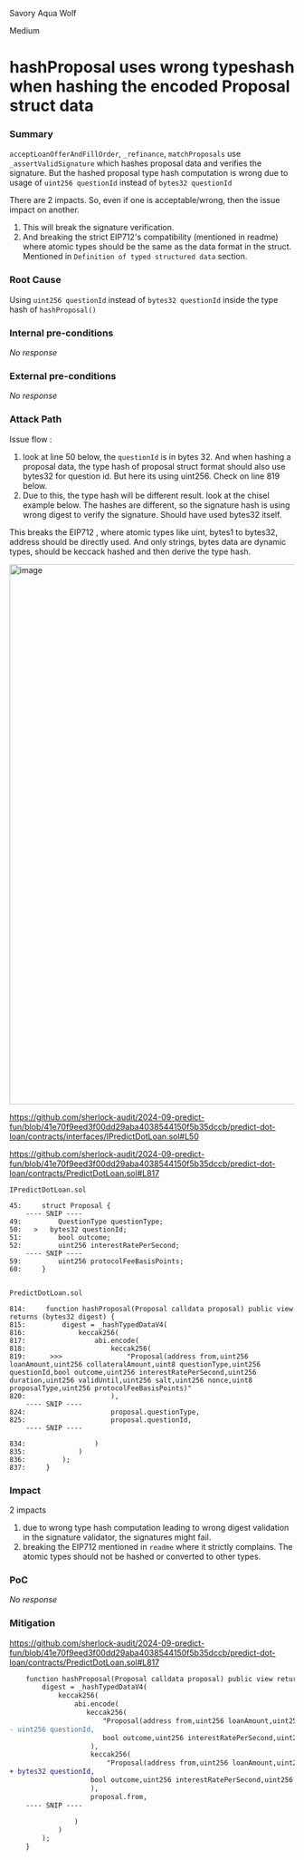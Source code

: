 Savory Aqua Wolf

Medium

# hashProposal uses wrong typeshash when hashing the encoded Proposal struct data

### Summary

`acceptLoanOfferAndFillOrder`, `_refinance`, `matchProposals` use `_assertValidSignature` which hashes proposal data and verifies the signature. But the hashed proposal type hash computation is wrong due to usage of `uint256 questionId` instead of `bytes32 questionId`

There are 2 impacts. So, even if one is acceptable/wrong, then the issue impact on another.
1. This will break the signature verification. 
2. And breaking the strict EIP712's compatibility (mentioned in readme) where atomic types should be the same as the data format in the struct. Mentioned in ` Definition of typed structured data ` section.

### Root Cause

Using `uint256 questionId`  instead of  `bytes32 questionId`  inside the type hash of `hashProposal()`


### Internal pre-conditions

_No response_

### External pre-conditions

_No response_

### Attack Path

Issue flow : 

1. look at line 50 below, the `questionId` is in bytes 32. And when hashing a proposal data, the type hash of proposal struct format should also use bytes32 for question id. But here its using uint256. Check on line 819 below.
2. Due to this, the type hash will be different result. look at the chisel example below. The hashes are different, so the signature hash is using wrong digest to verify the signature. Should have used bytes32 itself.

This breaks the EIP712 , where atomic types like uint, bytes1 to bytes32, address should be directly used. And only strings, bytes data are dynamic types, should be keccack hashed and then derive the type hash.

<img width="953" alt="image" src="https://github.com/user-attachments/assets/63d5d1d8-9b5d-4544-8acf-84e62110f1c1">

https://github.com/sherlock-audit/2024-09-predict-fun/blob/41e70f9eed3f00dd29aba4038544150f5b35dccb/predict-dot-loan/contracts/interfaces/IPredictDotLoan.sol#L50

https://github.com/sherlock-audit/2024-09-predict-fun/blob/41e70f9eed3f00dd29aba4038544150f5b35dccb/predict-dot-loan/contracts/PredictDotLoan.sol#L817

```solidity
IPredictDotLoan.sol

45:     struct Proposal {
    ---- SNIP ----
49:         QuestionType questionType;
50:   >   bytes32 questionId;
51:         bool outcome;
52:         uint256 interestRatePerSecond;
    ---- SNIP ----
59:         uint256 protocolFeeBasisPoints;
60:     }


PredictDotLoan.sol

814:     function hashProposal(Proposal calldata proposal) public view returns (bytes32 digest) {
815:         digest = _hashTypedDataV4(
816:             keccak256(
817:                 abi.encode(
818:                     keccak256(
819:      >>>                "Proposal(address from,uint256 loanAmount,uint256 collateralAmount,uint8 questionType,uint256 questionId,bool outcome,uint256 interestRatePerSecond,uint256 duration,uint256 validUntil,uint256 salt,uint256 nonce,uint8 proposalType,uint256 protocolFeeBasisPoints)"
820:                     ),
    ---- SNIP ----
824:                     proposal.questionType,
825:                     proposal.questionId,
    ---- SNIP ----

834:                 )
835:             )
836:         );
837:     }
```

### Impact

2 impacts

1. due to wrong type hash computation leading to wrong digest validation in the signature validator, the signatures might fail.
2. breaking the EIP712 mentioned in `readme` where it strictly complains. The atomic types should not be hashed or converted to other types.

### PoC

_No response_

### Mitigation

https://github.com/sherlock-audit/2024-09-predict-fun/blob/41e70f9eed3f00dd29aba4038544150f5b35dccb/predict-dot-loan/contracts/PredictDotLoan.sol#L817

```diff
    function hashProposal(Proposal calldata proposal) public view returns (bytes32 digest) {
        digest = _hashTypedDataV4(
            keccak256(
                abi.encode(
                   keccak256(
                       "Proposal(address from,uint256 loanAmount,uint256 collateralAmount,uint8 questionType,
- uint256 questionId,
                       bool outcome,uint256 interestRatePerSecond,uint256 duration,uint256 validUntil,uint256 salt,uint256 nonce,uint8 proposalType,uint256 protocolFeeBasisPoints)"
                    ),
                    keccak256(
                        "Proposal(address from,uint256 loanAmount,uint256 collateralAmount,uint8 questionType,
+ bytes32 questionId,
                    bool outcome,uint256 interestRatePerSecond,uint256 duration,uint256 validUntil,uint256 salt,uint256 nonce,uint8 proposalType,uint256 protocolFeeBasisPoints)"
                    ),
                    proposal.from,
    ---- SNIP ----

                )
            )
        );
    }
```